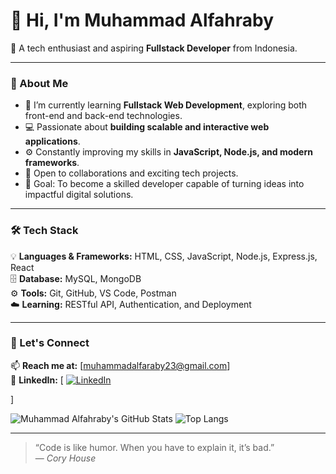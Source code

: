 # 👋 Hi, I'm Muhammad Alfahraby  
🚀 A tech enthusiast and aspiring **Fullstack Developer** from Indonesia.  

---

### 🧠 About Me  
- 🌱 I’m currently learning **Fullstack Web Development**, exploring both front-end and back-end technologies.  
- 💻 Passionate about **building scalable and interactive web applications**.  
- ⚙️ Constantly improving my skills in **JavaScript, Node.js, and modern frameworks**.  
- 🤝 Open to collaborations and exciting tech projects.  
- 🎯 Goal: To become a skilled developer capable of turning ideas into impactful digital solutions.  

---

### 🛠️ Tech Stack  
💡 **Languages & Frameworks:** HTML, CSS, JavaScript, Node.js, Express.js, React  
🗄️ **Database:** MySQL, MongoDB  
⚙️ **Tools:** Git, GitHub, VS Code, Postman  
☁️ **Learning:** RESTful API, Authentication, and Deployment  

---

### 💬 Let's Connect  
📫 **Reach me at:** [muhammadalfaraby23@gmail.com]  
💼 **LinkedIn:** [
  <a href="https://www.linkedin.com/in/muhammad-alfaraby-candra-8b0795383">
    <img src="https://img.shields.io/badge/LinkedIn-Profile-blue?logo=linkedin&logoColor=white&style=for-the-badge" alt="LinkedIn"/>
  </a>
</p>
]  

![Muhammad Alfahraby's GitHub Stats](https://github-readme-stats.vercel.app/api?username=AlfarabyCVD&show_icons=true&theme=react&hide_border=true&bg_color=0D1117)
![Top Langs](https://github-readme-stats.vercel.app/api/top-langs/?username=AlfarabyCVD&layout=compact&theme=react&hide_border=true&bg_color=0D1117)



---

> “Code is like humor. When you have to explain it, it’s bad.”  
> — *Cory House*  

